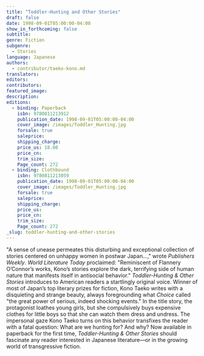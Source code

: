 ```yaml
---
title: "Toddler-Hunting and Other Stories"
draft: false
date: 1998-09-01T05:00:00-04:00
show_in_forthcoming: false
subtitle:
genre: Fiction
subgenre:
  - Stories
language: Japanese
authors:
  - contributor/taeko-kono.md
translators:
editors:
contributors:
featured_image:
description:
editions:
  - binding: Paperback
    isbn: 9780811213912
    publication_date: 1998-09-01T05:00:00-04:00
    cover_image: /images/Toddler_Hunting.jpg
    forsale: true
    saleprice:
    shipping_charge:
    price_us: 18.00
    price_cn:
    trim_size:
    Page_count: 272
  - binding: Clothbound
    isbn: 9780811213059
    publication_date: 1998-09-01T05:00:00-04:00
    cover_image: /images/Toddler_Hunting.jpg
    forsale: true
    saleprice:
    shipping_charge:
    price_us:
    price_cn:
    trim_size:
    Page_count: 272
_slug: toddler-hunting-and-other-stories
---
```


"A sense of unease permeates this disturbing and exceptional collection of stories centered on unhappy women in postwar Japan...," wrote _Publishers Weekly_. _World Literature Today_ proclaimed: "Reminiscent of Flannery O’Connor’s works, Kono’s stories explore the dark, terrifying side of human nature that manifests itself in antisocial behavior." _Toddler-Hunting & Other Stories_ introduces to American readers a startlingly original voice. Winner of most of Japan’s top literary prizes for fiction, Kono Taeko writes with a disquieting and strange beauty, always foregrounding what _Choice_ called "the great power of serious, indeed shocking events." In the title story, the protagonist loathes young girls, but she compulsively buys expensive clothes for little boys so that she can watch them dress and undress. The impersonal gaze Kono Taeko turns on this behavior transfixes the reader with a fatal question: What are we hunting for? And why? Now available in paperback for the first time, _Toddler-Hunting & Other Stories_ should fascinate any reader interested in Japanese literature––or in the growing world of transgressive fiction.

